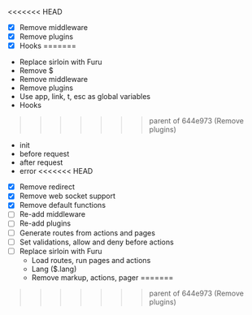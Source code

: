 <<<<<<< HEAD
* [x] Remove middleware
* [x] Remove plugins
* [x] Hooks
=======
* Replace sirloin with Furu
* Remove $
* Remove middleware
* Remove plugins
* Use app, link, t, esc as global variables
* Hooks
>>>>>>> parent of 644e973 (Remove plugins)
  - init
  - before request
  - after request
  - error
<<<<<<< HEAD
* [x] Remove redirect
* [x] Remove web socket support
* [x] Remove default functions
* [ ] Re-add middleware
* [ ] Re-add plugins
* [ ] Generate routes from actions and pages
* [ ] Set validations, allow and deny before actions
* [ ] Replace sirloin with Furu
  - Load routes, run pages and actions
  - Lang ($.lang)
  - Remove markup, actions, pager
=======
>>>>>>> parent of 644e973 (Remove plugins)
